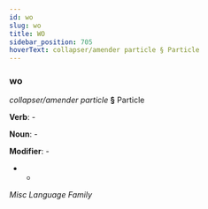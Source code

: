 ```yaml
---
id: wo
slug: wo
title: WO
sidebar_position: 705
hoverText: collapser/amender particle § Particle
---
```


### wo

*collapser/amender particle* **§** Particle

**Verb**: -

**Noun**: -

**Modifier**: -

- -

*Misc Language Family*